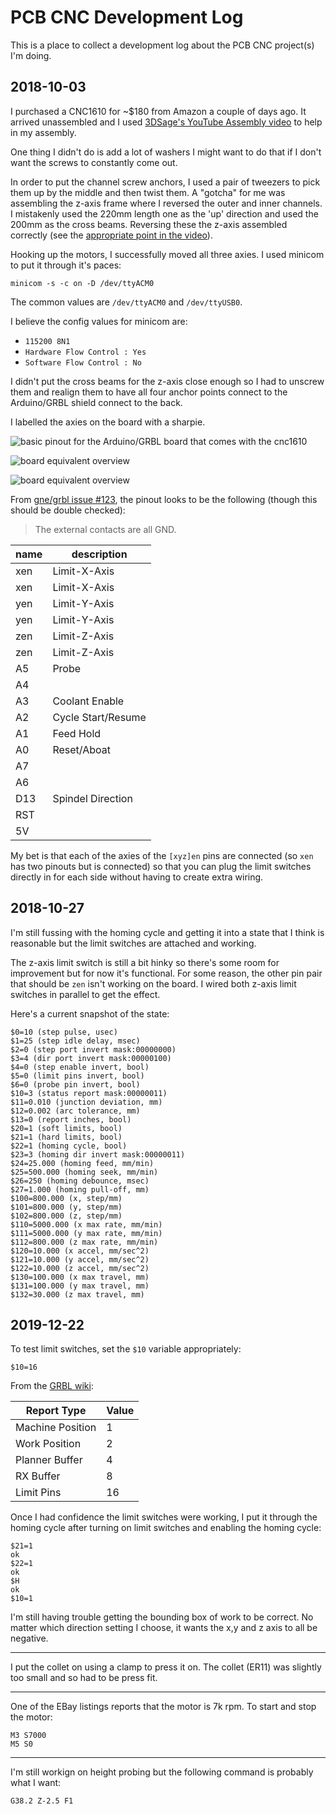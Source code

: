 PCB CNC Development Log
===

This is a place to collect a development log
about the PCB CNC project(s) I'm doing.

2018-10-03
---

I purchased a CNC1610 for ~$180 from Amazon a couple of days ago.
It arrived unassembled and I used [3DSage's YouTube Assembly video](https://www.youtube.com/watch?v=XfhlZuw5mDs)
to help in my assembly.

One thing I didn't do is add a lot of washers I might want to do that if I don't want the screws
to constantly come out.

In order to put the channel screw anchors, I used a pair of tweezers to pick them up by the middle
and then twist them.
A "gotcha" for me was assembling the z-axis frame where I reversed the outer and inner channels.
I mistakenly used the 220mm length one as the 'up' direction and used the 200mm as the cross beams.
Reversing these the z-axis assembled correctly (see the [appropriate point in the video](https://www.youtube.com/watch?v=XfhlZuw5mDs&t=135)).

Hooking up the motors, I successfully moved all three axies.
I used minicom to put it through it's paces:

```
minicom -s -c on -D /dev/ttyACM0
```

The common values are `/dev/ttyACM0` and `/dev/ttyUSB0`.

I believe the config values for minicom are:

* `115200 8N1`
* `Hardware Flow Control : Yes`
* `Software Flow Control : No`

I didn't put the cross beams for the z-axis close enough so I had to unscrew them and realign them
to have all four anchor points connect to the Arduino/GRBL shield connect to the back.

I labelled the axies on the board with a sharpie.

![basic pinout for the Arduino/GRBL board that comes with the cnc1610](img/cnc1610-basic-pinout.png)


![board equivalent overview](img/cnc1610-grbl0.9-board-layout.jpg)

![board equivalent overview](img/cnc1610-grbl0.9-board-layout2.jpg)

From [gne/grbl issue #123](https://github.com/gnea/grbl/issues/123#issuecomment-279131776), the pinout looks to be the following (though this should be double checked):

> The external contacts are all GND.

| name | description  |
|------|--------------|
| xen  | Limit-X-Axis |
| xen  | Limit-X-Axis |
| yen  | Limit-Y-Axis |
| yen  | Limit-Y-Axis |
| zen  | Limit-Z-Axis |
| zen  | Limit-Z-Axis |
| A5 | Probe |
| A4 | |
| A3 | Coolant Enable |
| A2 | Cycle Start/Resume |
| A1 | Feed Hold |
| A0 | Reset/Aboat |
| A7 | |
| A6 | |
| D13 | Spindel Direction |
| RST | |
| 5V | |

My bet is that each of the axies of the `[xyz]en` pins are connected (so `xen` has two pinouts but is connected)
so that you can plug the limit switches directly in for each side without having to create extra wiring.


2018-10-27
---

I'm still fussing with the homing cycle and getting it into a state that I think is reasonable but the limit switches are attached
and working.

The z-axis limit switch is still a bit hinky so there's some room for improvement but for now it's functional.
For some reason, the other pin pair that should be `zen` isn't working on the board.
I wired both z-axis limit switches in parallel to get the effect.

Here's a current snapshot of the state:

```
$0=10 (step pulse, usec)
$1=25 (step idle delay, msec)
$2=0 (step port invert mask:00000000)
$3=4 (dir port invert mask:00000100)
$4=0 (step enable invert, bool)
$5=0 (limit pins invert, bool)
$6=0 (probe pin invert, bool)
$10=3 (status report mask:00000011)
$11=0.010 (junction deviation, mm)
$12=0.002 (arc tolerance, mm)
$13=0 (report inches, bool)
$20=1 (soft limits, bool)
$21=1 (hard limits, bool)
$22=1 (homing cycle, bool)
$23=3 (homing dir invert mask:00000011)
$24=25.000 (homing feed, mm/min)
$25=500.000 (homing seek, mm/min)
$26=250 (homing debounce, msec)
$27=1.000 (homing pull-off, mm)
$100=800.000 (x, step/mm)
$101=800.000 (y, step/mm)
$102=800.000 (z, step/mm)
$110=5000.000 (x max rate, mm/min)
$111=5000.000 (y max rate, mm/min)
$112=800.000 (z max rate, mm/min)
$120=10.000 (x accel, mm/sec^2)
$121=10.000 (y accel, mm/sec^2)
$122=10.000 (z accel, mm/sec^2)
$130=100.000 (x max travel, mm)
$131=100.000 (y max travel, mm)
$132=30.000 (z max travel, mm)
```

2019-12-22
---

To test limit switches, set the `$10` variable appropriately:

```
$10=16
```

From the [GRBL wiki](https://github.com/grbl/grbl/wiki/Configuring-Grbl-v0.9#10---status-report-maskbinary):

| Report Type | Value |
|---|---|
| Machine Position | 1|
| Work Position | 2 |
| Planner Buffer | 4 |
| RX Buffer | 8 |
| Limit Pins | 16 |

Once I had confidence the limit switches were working, I put it through the homing cycle after turning on limit switches and enabling the homing cycle:

```
$21=1
ok
$22=1
ok
$H
ok
$10=1
```

I'm still having trouble getting the bounding box of work to be correct. No matter which direction setting I choose, it wants the x,y and z axis to all be negative.

---

I put the collet on using a clamp to press it on.
The collet (ER11) was slightly too small and so had to be press fit.

---

One of the EBay listings reports that the motor is 7k rpm.
To start and stop the motor:

```
M3 S7000
M5 S0
```

---

I'm still workign on height probing but the following command is probably what I want:

```
G38.2 Z-2.5 F1
```
